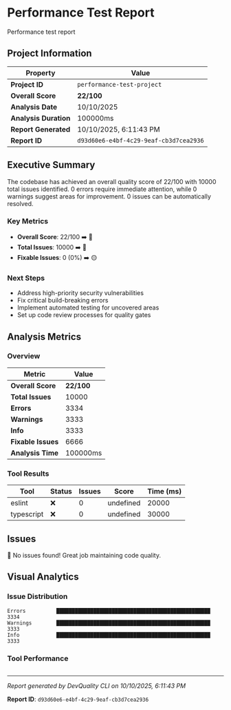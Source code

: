 # Performance Test Report

Performance test report

## Project Information

| Property | Value |
|----------|-------|
| **Project ID** | `performance-test-project` |
| **Overall Score** | **22/100** |
| **Analysis Date** | 10/10/2025 |
| **Analysis Duration** | 100000ms |
| **Report Generated** | 10/10/2025, 6:11:43 PM |
| **Report ID** | `d93d60e6-e4bf-4c29-9eaf-cb3d7cea2936` |

## Executive Summary

The codebase has achieved an overall quality score of 22/100 with 10000 total issues identified. 0 errors require immediate attention, while 0 warnings suggest areas for improvement. 0 issues can be automatically resolved.

### Key Metrics

- **Overall Score**: 22/100 ➡️ 🔴
- **Total Issues**: 10000 ➡️ 🔴
- **Fixable Issues**: 0 (0%) ➡️ 🟡

### Next Steps

- Address high\-priority security vulnerabilities
- Fix critical build\-breaking errors
- Implement automated testing for uncovered areas
- Set up code review processes for quality gates

## Analysis Metrics

### Overview

| Metric | Value |
|--------|-------|
| **Overall Score** | **22/100** |
| **Total Issues** | 10000 |
| **Errors** | 3334 |
| **Warnings** | 3333 |
| **Info** | 3333 |
| **Fixable Issues** | 6666 |
| **Analysis Time** | 100000ms |

### Tool Results

| Tool | Status | Issues | Score | Time (ms) |
|------|--------|--------|-------|-----------|
| eslint | ❌ | 0 | undefined | 20000 |
| typescript | ❌ | 0 | undefined | 30000 |

## Issues

🎉 No issues found! Great job maintaining code quality.

## Visual Analytics

### Issue Distribution

```
Errors          ██████████████████████████████████████████████████ 3334
Warnings        ██████████████████████████████████████████████████ 3333
Info            ██████████████████████████████████████████████████ 3333
```

### Tool Performance

```

```

---

*Report generated by DevQuality CLI on 10/10/2025, 6:11:43 PM*

**Report ID**: `d93d60e6-e4bf-4c29-9eaf-cb3d7cea2936`
